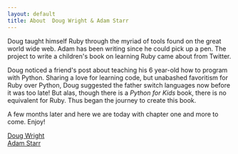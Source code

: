 ```yaml
---
layout: default
title: About  Doug Wright & Adam Starr
---
```


Doug taught himself Ruby through the myriad of tools found on the great world wide web. Adam has been writing since he could pick up a pen. The project to write a children's book on learning Ruby came about from Twitter.

Doug noticed a friend's post about teaching his 6 year-old how to program with Python. Sharing a love for learning code, but unabashed favoritism for Ruby over Python, Doug suggested the father switch languages now before it was too late! But alas, though there is a _Python for Kids_ book, there is no equivalent for Ruby. Thus began the journey to create this book.
 
A few months later and here we are today with chapter one and more to come. Enjoy!

[Doug Wright](http://doug.io)  
[Adam Starr](http://www.linkedin.com/in/adamstarrwriter)